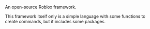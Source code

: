 An open-source Roblox framework.

This framework itself only is a simple
language with some functions to create commands,
but it includes some packages.
